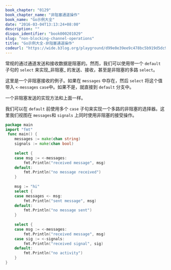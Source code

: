```yaml
---
book_chapter: "0129"
book_chapter_name: "非阻塞通道操作"
book_name: "Go示例大全"
date: "2016-03-04T13:13:24+08:00"
description: ""
disqus_identifier: "book000201029"
slug: "non-blocking-channel-operations"
title: "Go示例大全-非阻塞通道操作"
codeurl: "https://wide.b3log.org/playground/d99e0e39ee9c478bc5b919d5dc9e1507.go"
---
```

 
常规的通过通道发送和接收数据是阻塞的。然而，我们可以使用带一个 `default` 子句的 `select` 来实现_非阻塞_ 的发送、接收，甚至是非阻塞的多路 `select`。







这里是一个非阻塞接收的例子。如果在 `messages` 中存在，然后 `select` 将这个值带入 `<-messages` `case`中。如果不是，就直接到 `default` 分支中。

一个非阻塞发送的实现方法和上面一样。

我们可以在 `default` 前使用多个 `case` 子句来实现一个多路的非阻塞的选择器。这里我们视图在 `messages`和 `signals` 上同时使用非阻塞的接受操作。
 

```go
package main  
import "fmt"  
 func main() {
    messages := make(chan string)
    signals := make(chan bool)  
 
    select {
    case msg := <-messages:
        fmt.Println("received message", msg)
    default:
        fmt.Println("no message received")
    }  
 
    msg := "hi"
    select {
    case messages <- msg:
        fmt.Println("sent message", msg)
    default:
        fmt.Println("no message sent")
    }  
 
    select {
    case msg := <-messages:
        fmt.Println("received message", msg)
    case sig := <-signals:
        fmt.Println("received signal", sig)
    default:
        fmt.Println("no activity")
    }
}  
```
